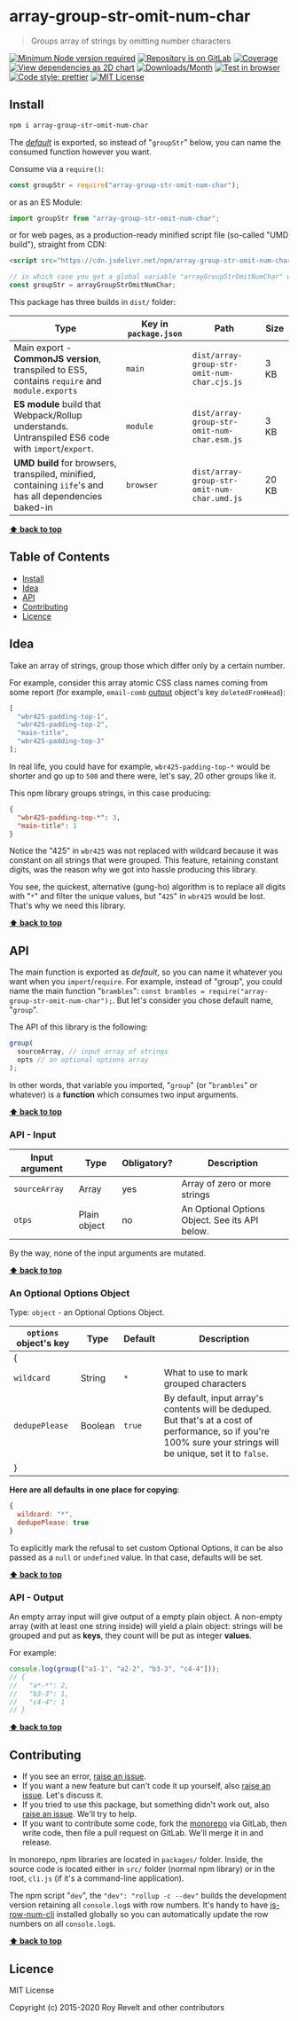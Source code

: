 # array-group-str-omit-num-char

> Groups array of strings by omitting number characters

[![Minimum Node version required][node-img]][node-url]
[![Repository is on GitLab][gitlab-img]][gitlab-url]
[![Coverage][cov-img]][cov-url]
[![View dependencies as 2D chart][deps2d-img]][deps2d-url]
[![Downloads/Month][downloads-img]][downloads-url]
[![Test in browser][runkit-img]][runkit-url]
[![Code style: prettier][prettier-img]][prettier-url]
[![MIT License][license-img]][license-url]

## Install

```bash
npm i array-group-str-omit-num-char
```

The [_default_](https://exploringjs.com/es6/ch_modules.html#_default-exports-one-per-module) is exported, so instead of "`groupStr`" below, you can name the consumed function however you want.

Consume via a `require()`:

```js
const groupStr = require("array-group-str-omit-num-char");
```

or as an ES Module:

```js
import groupStr from "array-group-str-omit-num-char";
```

or for web pages, as a production-ready minified script file (so-called "UMD build"), straight from CDN:

```html
<script src="https://cdn.jsdelivr.net/npm/array-group-str-omit-num-char/dist/array-group-str-omit-num-char.umd.js"></script>
```

```js
// in which case you get a global variable "arrayGroupStrOmitNumChar" which you consume like this:
const groupStr = arrayGroupStrOmitNumChar;
```

This package has three builds in `dist/` folder:

| Type                                                                                                    | Key in `package.json` | Path                                        | Size  |
| ------------------------------------------------------------------------------------------------------- | --------------------- | ------------------------------------------- | ----- |
| Main export - **CommonJS version**, transpiled to ES5, contains `require` and `module.exports`          | `main`                | `dist/array-group-str-omit-num-char.cjs.js` | 3 KB  |
| **ES module** build that Webpack/Rollup understands. Untranspiled ES6 code with `import`/`export`.      | `module`              | `dist/array-group-str-omit-num-char.esm.js` | 3 KB  |
| **UMD build** for browsers, transpiled, minified, containing `iife`'s and has all dependencies baked-in | `browser`             | `dist/array-group-str-omit-num-char.umd.js` | 20 KB |

**[⬆ back to top](#)**

## Table of Contents

- [Install](#install)
- [Idea](#idea)
- [API](#api)
- [Contributing](#contributing)
- [Licence](#licence)

## Idea

Take an array of strings, group those which differ only by a certain number.

For example, consider this array atomic CSS class names coming from some report (for example, `email-comb` [output](https://www.npmjs.com/package/email-comb#api---output) object's key `deletedFromHead`):

```js
[
  "wbr425-padding-top-1",
  "wbr425-padding-top-2",
  "main-title",
  "wbr425-padding-top-3"
];
```

In real life, you could have for example, `wbr425-padding-top-*` would be shorter and go up to `500` and there were, let's say, 20 other groups like it.

This npm library groups strings, in this case producing:

```json
{
  "wbr425-padding-top-*": 3,
  "main-title": 1
}
```

Notice the "425" in `wbr425` was not replaced with wildcard because it was constant on all strings that were grouped. This feature, retaining constant digits, was the reason why we got into hassle producing this library.

You see, the quickest, alternative (gung-ho) algorithm is to replace all digits with "`*`" and filter the unique values, but "`425`" in `wbr425` would be lost. That's why we need this library.

**[⬆ back to top](#)**

## API

The main function is exported as _default_, so you can name it whatever you want when you `import`/`require`. For example, instead of "group", you could name the main function "`brambles`": `const brambles = require("array-group-str-omit-num-char");`. But let's consider you chose default name, "`group`".

The API of this library is the following:

```js
group(
  sourceArray, // input array of strings
  opts // an optional options array
);
```

In other words, that variable you imported, "`group`" (or "`brambles`" or whatever) is a **function** which consumes two input arguments.

**[⬆ back to top](#)**

### API - Input

| Input argument | Type         | Obligatory? | Description                                    |
| -------------- | ------------ | ----------- | ---------------------------------------------- |
| `sourceArray`  | Array        | yes         | Array of zero or more strings                  |
| `otps`         | Plain object | no          | An Optional Options Object. See its API below. |

By the way, none of the input arguments are mutated.

**[⬆ back to top](#)**

### An Optional Options Object

Type: `object` - an Optional Options Object.

| `options` object's key | Type    | Default | Description                                                                                                                                                     |
| ---------------------- | ------- | ------- | --------------------------------------------------------------------------------------------------------------------------------------------------------------- |
| {                      |         |         |
| `wildcard`             | String  | `*`     | What to use to mark grouped characters                                                                                                                          |
| `dedupePlease`         | Boolean | `true`  | By default, input array's contents will be deduped. But that's at a cost of performance, so if you're 100% sure your strings will be unique, set it to `false`. |
| }                      |         |         |

**Here are all defaults in one place for copying**:

```js
{
  wildcard: "*",
  dedupePlease: true
}
```

To explicitly mark the refusal to set custom Optional Options, it can be also passed as a `null` or `undefined` value. In that case, defaults will be set.

**[⬆ back to top](#)**

### API - Output

An empty array input will give output of a empty plain object.
A non-empty array (with at least one string inside) will yield a plain object: strings will be grouped and put as **keys**, they count will be put as integer **values**.

For example:

```js
console.log(group(["a1-1", "a2-2", "b3-3", "c4-4"]));
// {
//   "a*-*": 2,
//   "b3-3": 1,
//   "c4-4": 1
// }
```

**[⬆ back to top](#)**

## Contributing

- If you see an error, [raise an issue](<https://gitlab.com/codsen/codsen/issues/new?issue[title]=array-group-str-omit-num-char%20package%20-%20put%20title%20here&issue[description]=**Which%20package%20is%20this%20issue%20for**%3A%20%0Aarray-group-str-omit-num-char%0A%0A**Describe%20the%20issue%20(if%20necessary)**%3A%20%0A%0A%0A%2Fassign%20%40revelt>).
- If you want a new feature but can't code it up yourself, also [raise an issue](<https://gitlab.com/codsen/codsen/issues/new?issue[title]=array-group-str-omit-num-char%20package%20-%20put%20title%20here&issue[description]=**Which%20package%20is%20this%20issue%20for**%3A%20%0Aarray-group-str-omit-num-char%0A%0A**Describe%20the%20issue%20(if%20necessary)**%3A%20%0A%0A%0A%2Fassign%20%40revelt>). Let's discuss it.
- If you tried to use this package, but something didn't work out, also [raise an issue](<https://gitlab.com/codsen/codsen/issues/new?issue[title]=array-group-str-omit-num-char%20package%20-%20put%20title%20here&issue[description]=**Which%20package%20is%20this%20issue%20for**%3A%20%0Aarray-group-str-omit-num-char%0A%0A**Describe%20the%20issue%20(if%20necessary)**%3A%20%0A%0A%0A%2Fassign%20%40revelt>). We'll try to help.
- If you want to contribute some code, fork the [monorepo](https://gitlab.com/codsen/codsen/) via GitLab, then write code, then file a pull request on GitLab. We'll merge it in and release.

In monorepo, npm libraries are located in `packages/` folder. Inside, the source code is located either in `src/` folder (normal npm library) or in the root, `cli.js` (if it's a command-line application).

The npm script "`dev`", the `"dev": "rollup -c --dev"` builds the development version retaining all `console.log`s with row numbers. It's handy to have [js-row-num-cli](https://www.npmjs.com/package/js-row-num-cli) installed globally so you can automatically update the row numbers on all `console.log`s.

**[⬆ back to top](#)**

## Licence

MIT License

Copyright (c) 2015-2020 Roy Revelt and other contributors

[node-img]: https://img.shields.io/node/v/array-group-str-omit-num-char.svg?style=flat-square&label=works%20on%20node
[node-url]: https://www.npmjs.com/package/array-group-str-omit-num-char
[gitlab-img]: https://img.shields.io/badge/repo-on%20GitLab-brightgreen.svg?style=flat-square
[gitlab-url]: https://gitlab.com/codsen/codsen/tree/master/packages/array-group-str-omit-num-char
[cov-img]: https://img.shields.io/badge/coverage-100%25-brightgreen.svg?style=flat-square
[cov-url]: https://gitlab.com/codsen/codsen/tree/master/packages/array-group-str-omit-num-char
[deps2d-img]: https://img.shields.io/badge/deps%20in%202D-see_here-08f0fd.svg?style=flat-square
[deps2d-url]: http://npm.anvaka.com/#/view/2d/array-group-str-omit-num-char
[downloads-img]: https://img.shields.io/npm/dm/array-group-str-omit-num-char.svg?style=flat-square
[downloads-url]: https://npmcharts.com/compare/array-group-str-omit-num-char
[runkit-img]: https://img.shields.io/badge/runkit-test_in_browser-a853ff.svg?style=flat-square
[runkit-url]: https://npm.runkit.com/array-group-str-omit-num-char
[prettier-img]: https://img.shields.io/badge/code_style-prettier-ff69b4.svg?style=flat-square
[prettier-url]: https://prettier.io
[license-img]: https://img.shields.io/badge/licence-MIT-51c838.svg?style=flat-square
[license-url]: https://gitlab.com/codsen/codsen/blob/master/LICENSE
